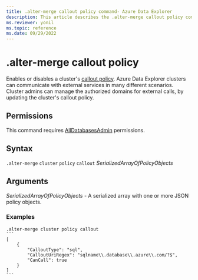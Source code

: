 ```yaml
---
title: .alter-merge callout policy command- Azure Data Explorer
description: This article describes the .alter-merge callout policy command in Azure Data Explorer.
ms.reviewer: yonil
ms.topic: reference
ms.date: 09/29/2022
---
```

# .alter-merge callout policy

Enables or disables a cluster's [callout policy](calloutpolicy.md). Azure Data Explorer clusters can communicate with external services in many different scenarios. Cluster admins can manage the authorized domains for external calls, by updating the cluster's callout policy.

## Permissions

This command requires [AllDatabasesAdmin](access-control/role-based-access-control.md) permissions.

## Syntax

`.alter-merge` `cluster` `policy` `callout` *SerializedArrayOfPolicyObjects*

## Arguments

*SerializedArrayOfPolicyObjects* - A serialized array with one or more JSON policy objects.

### Examples

````kusto
.alter-merge cluster policy callout
```
[
    {
        "CalloutType": "sql",
        "CalloutUriRegex": "sqlname\\.database\\.azure\\.com/?$",
        "CanCall": true
    }
]
```
````
